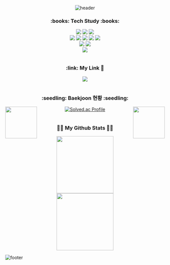 <div>
<div align="center">
  
![header](https://capsule-render.vercel.app/api?type=waving&color=timeGradient&height=180&section=header&text=SOOBEEN's%20study%20room&fontSize=30&fontColor=FFFFFF)

</div>  
  
<h3 align="center">:books: Tech Study :books:</h3>

<div align="center">
  
  <img src="https://img.shields.io/badge/Java-007396?style=flat-square&logo=java&logoColor=white"/>
  <img src="https://img.shields.io/badge/Python-3776AB?style=flat-square&logo=Python&logoColor=white"/>
  <img src="https://img.shields.io/badge/C-A8B9CC?style=flat-square&logo=C&logoColor=white"/>

</div>

<div align="center">
  
  <img src="https://img.shields.io/badge/HTML5-E34F26?style=flat-square&logo=HTML5&logoColor=white"/>
  <img src="https://img.shields.io/badge/JavaScript-F7DF1E?style=flat-square&logo=JavaScript&logoColor=white"/>
  <img src="https://img.shields.io/badge/jQuery-0769AD?style=flat-square&logo=jQuery&logoColor=white"/>
  <img src="https://img.shields.io/badge/CSS3-1572B6?style=flat-square&logo=CSS3&logoColor=white"/>
  <img src="https://img.shields.io/badge/Bootstrap-7952B3?style=flat-square&logo=Bootstrap&logoColor=white"/>

</div>

<div align="center">
  
  <img src="https://img.shields.io/badge/MySQL-4479A1?style=flat-square&logo=MySQL&logoColor=white"/>
  <img src="https://img.shields.io/badge/MongoDB-47A248?style=flat-square&logo=MongoDB&logoColor=white"/>

</div>

<div align="center">
  
  <img src="https://img.shields.io/badge/Git-F05032?style=flat-square&logo=Git&logoColor=white"/>

</div>

#

<h3 align="center">:link: My Link 🔗</h3>

<div align="center">
  
  <a href="https://soo-note.tistory.com">
    <img src="https://img.shields.io/badge/Tistory-000000?style=flat-square&logo=Tistory&logoColor=white"/>
  </a>
  
</div>

#

<h3 align="center">:seedling: Baekjoon 현황 :seedling:</h3>
  
<div align="center">
  
  <img align="left" width="100" src="https://media.tenor.com/7SE3IKEub60AAAAi/shinchan.gif">
  
 [![Solved.ac Profile](http://mazassumnida.wtf/api/v2/generate_badge?boj=cba06130)](https://solved.ac/cba06130/)
  <img align="right" width="100" src="https://media.tenor.com/7SE3IKEub60AAAAi/shinchan.gif">
 
</div>
  



  
#
  
<h3 align="center">👩‍💻 My Github Stats 👩‍💻</h3>

<p align="center">
  <img height="180em" src="https://github-readme-stats.vercel.app/api?username=ChoSooBeen&show_icons=true&theme=vue">
  <img height="180em" src="https://github-readme-stats.vercel.app/api/top-langs/?username=ChoSooBeen&hide=Batchfile,jupyter%20notebook&layout=compact&theme=vue">
</p>

![footer](https://capsule-render.vercel.app/api?section=footer&type=waving&color=timeGradient)

</div>
